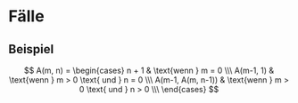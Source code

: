 # Fälle

## Beispiel

$$
A(m, n) =
\begin{cases}
n + 1 & \text{wenn } m = 0 \\\
A(m-1, 1) & \text{wenn } m > 0 \text{ und } n = 0 \\\
A(m-1, A(m, n-1)) & \text{wenn } m > 0 \text{ und } n > 0 \\\
\end{cases}
$$